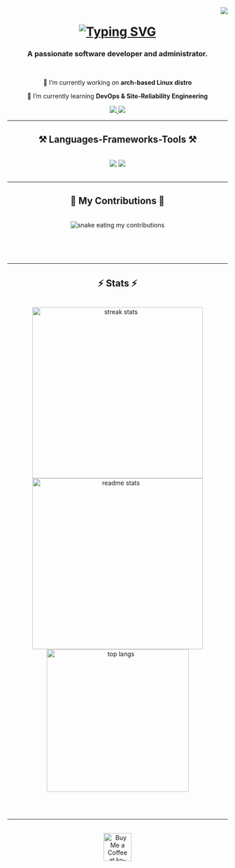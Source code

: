 <img align="right" src="https://visitor-badge.laobi.icu/badge?page_id=samvictordr.samvictordr" />

<h1 align="center">
    <a href="https://git.io/typing-svg"><img src="https://readme-typing-svg.herokuapp.com?font=Roboto&duration=3000&pause=1000&center=true&random=false&width=435&lines=%E3%81%93%E3%82%93%E3%81%AB%E3%81%A1%E3%81%AF!;%E3%82%B5%E3%83%A0%E3%83%BB%E3%83%93%E3%82%AF%E3%82%BF%E3%83%BC%E3%81%A7%E3%81%99%E3%80%82;Hi+There!;I'm+Sam+Victor." alt="Typing SVG" /></a>
</h1>

<h3 align="center">A passionate software developer and administrator.</h3>

<br/>

<div align="center">
 
 🔭 I’m currently working on **arch-based Linux distro**
 
 🌱 I’m currently learning **DevOps & Site-Reliability Engineering**

 </div>
 
<div align="center"> 
  <a href="mailto:samvictordr@outlook.com">
    <img src="https://img.shields.io/badge/Microsoft_Outlook-0078D4?style=for-the-badge&logo=microsoft-outlook&logoColor=white)" />
  </a>
  <a href="https://samvictordr.github.io" target="_blank">
     <img src="https://img.shields.io/badge/Portfolio-%23000000.svg?style=for-the-badge&logo=firefox&logoColor=#FF7139" target="_blank" /> <!-- sqlite, safari, google-chrome are other good icon options -->
  </a>
</div>

 <hr/>
 
<h2 align="center">⚒️ Languages-Frameworks-Tools ⚒️</h2>
<br/>
<div align="center">
    <img src="https://skillicons.dev/icons?i=html,css,vscode,github,git" />
    <img src="https://skillicons.dev/icons?i=azure,bash,linux,python,c,mysql,kafka,gitlab" /><br>
</div>

<br/>
<hr/>

<div align="center">
  <h2>🐍 My Contributions 🐍</h2>
  <br>
  <img alt="snake eating my contributions" src="https://raw.githubusercontent.com/samvictordr/samvictordr/output/github-contribution-grid-snake.svg" />
  
  <br/><br/><br/>
</div>

<hr/>

<h2 align="center">⚡ Stats ⚡</h2>
<br>
<div align=center>
  <img width=390 src="https://github-readme-streak-stats-salesp07.vercel.app/?user=samvictordr&count_private=true&theme=react&border_radius=10" alt="streak stats"/>
  <img width=390 src="https://github-readme-stats-salesp07.vercel.app/api?username=samvictordr&count_private=true&show_icons=true&theme=react&rank_icon=github&border_radius=10" alt="readme stats" />
  <br/>
  <img width=325 align="center" src="https://github-readme-stats-salesp07.vercel.app/api/top-langs/?username=samvictordr&hide=HTML&langs_count=8&layout=compact&theme=react&border_radius=10&size_weight=0.5&count_weight=0.5&exclude_repo=github-readme-stats" alt="top langs" />
</div>

<br/><br/>

<hr/>

<br/>

<div align="center">
<a href='https://ko-fi.com/samvictordr' target='_blank'><img height='64' style='border:0px;height:64px;' src='https://storage.ko-fi.com/cdn/kofi1.png?v=3' border='0' alt='Buy Me a Coffee at ko-fi.com' /></a>
</div>

<br/>

